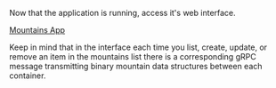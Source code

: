 Now that the application is running, access it's web interface.

[Mountains App](https://[[HOST_SUBDOMAIN]]-30300-[[KATACODA_HOST]].environments.katacoda.com)

Keep in mind that in the interface each time you list, create, update, or remove an item in the mountains list there is a corresponding gRPC message transmitting binary mountain data structures between each container.
